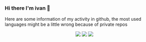 ### Hi there I'm ivan 👋

Here are some information of my activity in github, the most used languages might be a little wrong because of private repos
<p align="center">
  <img src ="https://github-readme-stats.vercel.app/api?username=ivanjtm&show_icons=true&count_private=true&theme=default&hide_border=true&include_all_commits=true?count_private=true">
  <img src="https://github-readme-stats.vercel.app/api/wakatime?username=ivanjtm&hide_border=true"> 
  <img src ="https://github-readme-stats.vercel.app/api/top-langs/?username=ivanjtm&layout=compact&hide_border=true&langs_count=30">
</p>

<!--START_SECTION:waka-->
<!--END_SECTION:waka-->
